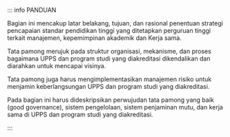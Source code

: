 ::: info PANDUAN

Bagian ini mencakup latar belakang, tujuan, dan rasional penentuan strategi pencapaian standar pendidikan tinggi yang ditetapkan perguruan tinggi terkait manajemen, kepemimpinan akademik dan Kerja sama.

Tata pamong merujuk pada struktur organisasi, mekanisme, dan proses bagaimana UPPS dan program studi yang diakreditasi dikendalikan dan diarahkan untuk mencapai visinya.

Tata pamong juga harus mengimplementasikan manajemen risiko untuk menjamin keberlangsungan UPPS dan program studi yang diakreditasi.

Pada bagian ini harus dideskripsikan perwujudan tata pamong yang baik (good governance), sistem pengelolaan, sistem penjaminan mutu, dan kerja sama di UPPS dan program studi yang diakreditasi.

:::

